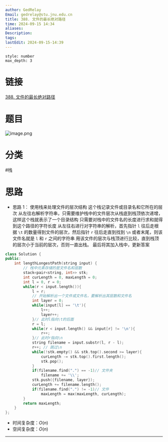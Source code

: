 ```yaml
---
author: GedRelay
Email: gedrelay@stu.jnu.edu.cn
title: 388. 文件的最长绝对路径
time: 2024-09-15 14:34
aliases: 
Description: 
tags: 
lastEdit: 2024-09-15-14:39
---
```


```toc
style: number
max_depth: 3
```

# 链接
[388. 文件的最长绝对路径](https://leetcode.cn/problems/longest-absolute-file-path/) 

# 题目
![image.png](https://ged-pic-bed.oss-cn-guangzhou.aliyuncs.com/img/202409151434598.png)


# 分类
#栈 

# 思路
- 思路 1：
使用栈来处理文件的层次结构
这个栈记录文件或目录名和它所在的层次
从左往右解析字符串，只需要维护栈中的文件层次从栈底到栈顶依次递增，这样这个栈就表示了一个目录结构
只需要对栈中的文件名的长度进行求和就得到这个路径的字符长度
从左往右进行对字符串的解析，首先指针 `l` 往后走根据 `\t` 的数量得到文件的层次，然后指针 `r` 往后走直到找到 `\n` 或者末尾，则该文件名就是 `l` 和 `r` 之间的字符串
用该文件的层次与栈顶进行比较，直到栈顶的层次小于当前的层次，否则一直出栈。
最后将其加入栈中，更新答案


```cpp
class Solution {
public:
    int lengthLongestPath(string input) {
        // 栈中元素存储的是文件名和层数
        stack<pair<string, int>> stk;
        int curLength = 0, maxLength = 0;
        int l = 0, r = 0;
        while(r < input.length()){
            l = r;
            // 开始解析出一个文件或文件名，要解析出其层数和文件名
            int layer = 0;
            while(input[l] == '\t'){
                l++;
                layer++;
            }// 此时l指向\t的后面
            r = l;
            while(r < input.length() && input[r] != '\n'){
                r++;
            }// 此时r指向\n
            string filename = input.substr(l, r - l);
            r++; // 跳过\n
            while(!stk.empty() && stk.top().second >= layer){
                curLength -= stk.top().first.length();
                stk.pop();
            }
            if(filename.find(".") == -1)// 文件夹
                filename += '\\';
            stk.push({filename, layer});
            curLength += filename.length();
            if(filename.find(".") != -1)// 文件
                maxLength = max(maxLength, curLength);
        }
        return maxLength;
    }
};
```


- 时间复杂度：${O\left( n \right)  }$ 
- 空间复杂度：${O\left( n \right)  }$ 


---

